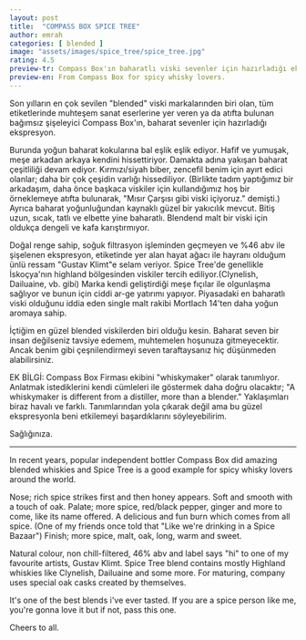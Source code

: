 ```yaml
---
layout: post
title:  "COMPASS BOX SPICE TREE"
author: emrah
categories: [ blended ]
image: "assets/images/spice_tree/spice_tree.jpg"
rating: 4.5
preview-tr: Compass Box'ın baharatlı viski sevenler için hazırladığı ekspresyon.
preview-en: From Compass Box for spicy whisky lovers. 
---
```


Son yılların en çok sevilen "blended" viski markalarınden biri olan, tüm etiketlerinde muhteşem sanat eserlerine yer veren ya da atıfta bulunan bağımsız şişeleyici Compass Box'ın, baharat sevenler için hazırladığı ekspresyon.

Burunda yoğun baharat kokularına bal eşlik eşlik ediyor. Hafif ve yumuşak, meşe arkadan arkaya kendini hissettiriyor. 
Damakta adına yakışan baharat çeşitliliği devam ediyor. Kırmızı/siyah biber, zencefil benim için ayırt edici olanlar; daha bir çok çeşidin varlığı hissediliyor. (Birlikte tadım yaptığımız bir arkadaşım, daha önce başkaca viskiler için kullandığımız hoş bir örneklemeye atıfta bulunarak, "Mısır Çarşısı gibi viski içiyoruz." demişti.) Ayrıca baharat yoğunluğundan kaynaklı güzel bir yakıcılık mevcut. 
Bitiş uzun, sıcak, tatlı ve elbette yine baharatlı. Blendend malt bir viski için oldukça dengeli ve kafa karıştırmıyor. 

Doğal renge sahip, soğuk filtrasyon işleminden geçmeyen ve %46 abv ile şişelenen ekspresyon, etiketinde yer alan hayat ağacı ile hayranı olduğum ünlü ressam "Gustav Klimt"e selam veriyor.
Spice Tree'de genellikle İskoçya'nın highland bölgesinden viskiler tercih ediliyor.(Clynelish, Dailuaine, vb. gibi) Marka kendi geliştirdiği meşe fıçılar ile olgunlaşma sağlıyor ve bunun için ciddi ar-ge yatırımı yapıyor. 
Piyasadaki en baharatlı viski olduğunu iddia eden single malt rakibi Mortlach 14'ten daha yoğun aromaya sahip. 

İçtiğim en güzel blended viskilerden biri olduğu kesin. Baharat seven bir insan değilseniz tavsiye edemem, muhtemelen hoşunuza gitmeyecektir. Ancak benim gibi çeşnilendirmeyi seven taraftaysanız hiç düşünmeden alabilirsiniz. 

EK BİLGİ: Compass Box Firması ekibini "whiskymaker" olarak tanımlıyor. Anlatmak istediklerini kendi cümleleri ile göstermek daha doğru olacaktır; 
"A whiskymaker is different from a distiller, more than a blender."  Yaklaşımları biraz havalı ve farklı. Tanımlarından yola çıkarak değil ama bu güzel ekspresyonla beni etkilemeyi başardıklarını söyleyebilirim. 

Sağlığınıza.

--------------------------------------------------------------------

<p id="english"></p>

In recent years, popular independent bottler Compass Box did amazing blended whiskies and Spice Tree is a good example for spicy whisky lovers around the world. 

Nose; rich spice strikes first and then honey appears. Soft and smooth with a touch of oak.
Palate; more spice, red/black pepper, ginger and more to come, like its name offered. A delicious and fun burn which comes from all spice. (One of my friends once told that "Like we're drinking in a Spice Bazaar")
Finish; more spice, malt, oak, long, warm and sweet. 

Natural colour, non chill-filtered, 46% abv and label says "hi" to one of my favourite artists, Gustav Klimt. 
Spice Tree blend contains mostly Highland whiskies like Clynelish, Dailuaine and some more. For maturing, company uses special oak casks created by themselves. 

It's one of the best blends i've ever tasted. If you are a spice person like me, you're gonna love it but if not, pass this one. 

Cheers to all.
